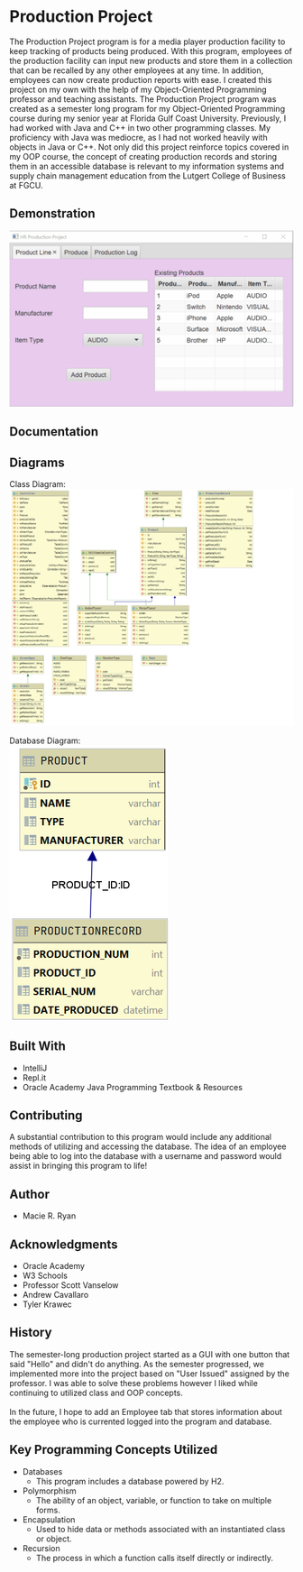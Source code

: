 # Production Project
The Production Project program is for a media player production facility to keep tracking of products being produced.  With this program, employees of the production facility can input new products and store them in a collection that can be recalled by any other employees at any time.  In addition, employees can now create production reports with ease.  I created this project on my own with the help of my Object-Oriented Programming professor and teaching assistants.  The Production Project program was created as a semester long program for my Object-Oriented Programming course during my senior year at Florida Gulf Coast University.  Previously, I had worked with Java and C++ in two other programming classes.  My proficiency with Java was mediocre, as I had not worked heavily with objects in Java or C++.  Not only did this project reinforce topics covered in my OOP course, the concept of creating production records and storing them in an accessible database is relevant to my information systems and supply chain management education from the Lutgert College of Business at FGCU.

## Demonstration
![Project GIF](docs/prodProjGIF.gif)

## Documentation


## Diagrams
Class Diagram: <br /> 
![Class Diagram](docs/classesDiagram.PNG)
 
 Database Diagram: <br />
 ![Database Diagram](docs/databaseDiagram.PNG)


## Built With
* IntelliJ 
* Repl.it
* Oracle Academy Java Programming Textbook & Resources 

## Contributing
A substantial contribution to this program would include any additional methods of utilizing and accessing the database.  The idea of an employee being able to log into the database with a username and password would assist in bringing this program to life!

## Author
* Macie R. Ryan

## Acknowledgments
* Oracle Academy
* W3 Schools
* Professor Scott Vanselow
* Andrew Cavallaro
* Tyler Krawec

## History
The semester-long production project started as a GUI with one button that said "Hello" and didn't do anything.  As the semester progressed, we implemented more into the project based on "User Issued" assigned by the professor.  I was able to solve these problems however I liked while continuing to utilized class and OOP concepts.  
<br />In the future, I hope to add an Employee tab that stores information about the employee who is currented logged into the program and database.

## Key Programming Concepts Utilized
* Databases
    * This program includes a database powered by H2.
* Polymorphism
    * The ability of an object, variable, or function to take on multiple forms.
* Encapsulation
    * Used to hide data or methods associated with an instantiated class or object.
* Recursion
    * The process in which a function calls itself directly or indirectly.